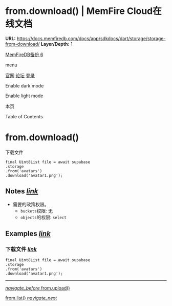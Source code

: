 # from.download() | MemFire Cloud在线文档

**URL:** https://docs.memfiredb.com/docs/app/sdkdocs/dart/storage/storage-from-download/
**Layer/Depth:** 1

[MemFireDB备份 6](/)

menu

[官网](https://memfiredb.com/)
[论坛](https://community.memfiredb.com/)
[登录](https://cloud.memfiredb.com/auth/login)

Enable dark mode

Enable light mode

本页

Table of Contents

# from.download()

下载文件

```
final Uint8List file = await supabase
.storage
.from('avatars')
.download('avatar1.png');
```

## Notes [*link*](#notes)

* 需要的政策权限。
  + `buckets`权限: 无
  + `objects`的权限: `select`

## Examples [*link*](#examples)

### 下载文件 [*link*](#%e4%b8%8b%e8%bd%bd%e6%96%87%e4%bb%b6)

```
final Uint8List file = await supabase
.storage
.from('avatars')
.download('avatar1.png');
```

---

[*navigate\_before* from.upload()](/docs/app/sdkdocs/dart/storage/storage-from-upload/)

[from.list() *navigate\_next*](/docs/app/sdkdocs/dart/storage/storage-from-list/)